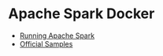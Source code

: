 # Apache Spark Docker

- [Running Apache Spark](https://medium.com/@ay.workable/running-apache-spark-on-docker-made-simple-501eb7693856)
- [Official Samples](https://github.com/apache/spark/blob/master/examples/src/main/resources/)